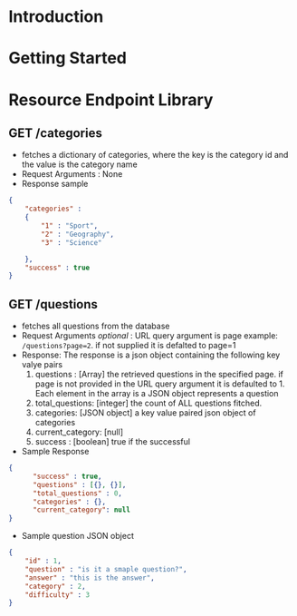 # Introduction

# Getting Started

# Resource Endpoint Library

## GET /categories
- fetches a dictionary of categories, where the key is the category id  and the value is the category name
- Request Arguments : None
- Response sample

```json
{
    "categories" : 
    {
        "1" : "Sport",
        "2" : "Geography",
        "3" : "Science"

    },
    "success" : true
}
```
## GET /questions
- fetches all questions from the database
- Request Arguments *optional* : 
URL query argument is page 
example: 
```/questions?page=2```. if not supplied it is defalted to page=1
- Response: The response is a json object containing the following key valye pairs
    1. questions : [Array] the retrieved questions in the specified page. if page is not provided in the URL query argument it is defaulted to 1. Each element in the array is a JSON object represents a question
    2. total_questions: [integer] the count of ALL questions fitched.
    3. categories: [JSON object] a key value paired json object of categories 
    4. current_category: [null]
    5. success : [boolean] true if the successful
- Sample Response
```json
{
      "success" : true,
      "questions" : [{}, {}],
      "total_questions" : 0,
      "categories" : {},
      "current_category": null
}

```
- Sample question JSON object
```json
{
    "id" : 1,
    "question" : "is it a smaple question?",
    "answer" : "this is the answer",
    "category" : 2,
    "difficulty" : 3
}
```
